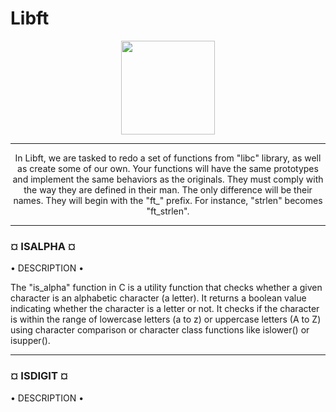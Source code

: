# Libft
<p align="center"><img src="https://42wolfsburg.de/wp-content/uploads/2021/08/42wolfsburg_instagram_logo.jpeg" width="150" height="150" />

-------------------
<p align="center">In Libft, we are tasked to redo a set of functions from "libc" library, as well as create some of our own.
Your functions will have the same prototypes and implement the same behaviors as the originals. They must comply
with the way they are defined in their man. The only difference will be their names. They
will begin with the "ft_" prefix. For instance, "strlen" becomes "ft_strlen".</p>

-------------------
<h3><b>¤ ISALPHA ¤</b></h3>

• DESCRIPTION •

<p align="left̨">The "is_alpha" function in C is a utility function that checks whether a given character is an alphabetic character (a letter). It returns a boolean
value indicating whether the character is a letter or not. It checks if the character is within the range of lowercase letters (a to z) or uppercase
letters (A to Z) using character comparison or character class functions like islower() or isupper().

  -------------------
  
  <h3><b>¤ ISDIGIT ¤</b></h3>

• DESCRIPTION •
